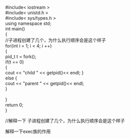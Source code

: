 #include< iostream >
<br>#include< unistd.h >
<br>#include< sys/types.h >
<br>using namespace std;
<br>int main()
<br>{
    <br>//子进程创建了几个，为什么执行顺序会是这个样子
    <br>for(int i = 1; i < 4; i ++)
   <br> {
       <br> pid_t t = fork();
        <br>if(t == 0)
       <br> {
          <br>  cout << "child  "  << getpid()<< endl;
        }
      <br>  else
        {
          <br>  cout << "parent  "  << getpid()<< endl;
      <br>  }   
   <br> }
  <br>  return 0;
<br>}

//解释一下 子进程创建了几个，为什么执行顺序会是这个样子

解释一下exec族的作用
